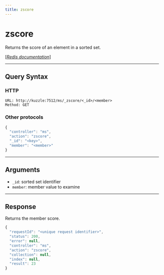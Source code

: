 ```yaml
---
title: zscore
---
```


# zscore

<SinceBadge version="1.0.0" />

Returns the score of an element in a sorted set.

[[_Redis documentation_]](https://redis.io/commands/zscore)

---

## Query Syntax

### HTTP

```http
URL: http://kuzzle:7512/ms/_zscore/<_id>/<member>
Method: GET
```

### Other protocols

```js
{
  "controller": "ms",
  "action": "zscore",
  "_id": "<key>",
  "member": "<member>"
}
```

---

## Arguments

- `_id`: sorted set identifier
- `member`: member value to examine

---

## Response

Returns the member score.

```javascript
{
  "requestId": "<unique request identifier>",
  "status": 200,
  "error": null,
  "controller": "ms",
  "action": "zscore",
  "collection": null,
  "index": null,
  "result": 23
}
```
